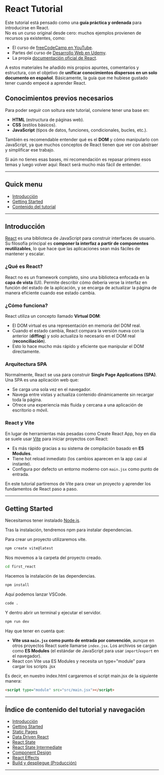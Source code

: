 # React Tutorial
Este tutorial está pensado como una **guía práctica y ordenada** para introducirse en React.  
No es un curso original desde cero: muchos ejemplos provienen de recursos ya existentes, como:

- El curso de [freeCodeCamp en YouTube](https://www.youtube.com/watch?v=x4rFhThSX04).  
- Partes del curso de [Desarrollo Web en Udemy](https://www.udemy.com/course/the-web-developer-bootcamp/learn/lecture/37806286#overview).  
- La propia [documentación oficial de React](https://es.react.dev/learn).  

A estos materiales he añadido mis propios apuntes, comentarios y estructura, con el objetivo de **unificar conocimientos dispersos en un solo documento en español**. Básicamente, la guía que me hubiese gustado tener cuando empecé a aprender React.  

## Conocimientos previos necesarios
Para poder seguir con soltura este tutorial, conviene tener una base en:
- **HTML** (estructura de páginas web).  
- **CSS** (estilos básicos).  
- **JavaScript** (tipos de datos, funciones, condicionales, bucles, etc.).  

También es recomendable entender qué es el **DOM** y cómo manipularlo con JavaScript, ya que muchos conceptos de React tienen que ver con abstraer y simplificar ese trabajo.  

Si aún no tienes esas bases, mi recomendación es repasar primero esos temas y luego volver aquí: React será mucho más fácil de entender.  

---

## Quick menu
- [Introducción](#introducción)
- [Getting Started](#getting-started)
- [Contenido del tutorial](#índice-de-contenidos-y-navegación)  

---

## Introducción

[React](https://react.dev/) es una biblioteca de JavaScript para construir interfaces de usuario.  
Su filosofía principal es **componer la interfaz a partir de componentes reutilizables**, lo que hace que las aplicaciones sean más fáciles de mantener y escalar.

### ¿Qué es React?
React no es un framework completo, sino una biblioteca enfocada en la **capa de vista** (UI). Permite describir cómo debería verse la interfaz en función del estado de la aplicación, y se encarga de actualizar la página de manera eficiente cuando ese estado cambia.

### ¿Cómo funciona?
React utiliza un concepto llamado **Virtual DOM**:
- El DOM virtual es una representación en memoria del DOM real.
- Cuando el estado cambia, React compara la versión nueva con la anterior (**diffing**) y solo actualiza lo necesario en el DOM real (**reconciliación**).
- Esto lo hace mucho más rápido y eficiente que manipular el DOM directamente.

### Arquitectura SPA
Normalmente, React se usa para construir **Single Page Applications (SPA)**.  
Una SPA es una aplicación web que:
- Se carga una sola vez en el navegador.
- Navega entre vistas y actualiza contenido dinámicamente sin recargar toda la página.
- Ofrece una experiencia más fluida y cercana a una aplicación de escritorio o móvil.

### React y Vite
En lugar de herramientas más pesadas como Create React App, hoy en día se suele usar [Vite](https://vitejs.dev/) para iniciar proyectos con React:
- Es más rápido gracias a su sistema de compilación basado en **ES Modules**.
- Tiene hot reload inmediato (los cambios aparecen en la app casi al instante).
- Configura por defecto un entorno moderno con `main.jsx` como punto de entrada.

En este tutorial partiremos de Vite para crear un proyecto y aprender los fundamentos de React paso a paso.

---

## Getting Started
Necesitamos tener instalado [Node.js](https://nodejs.org/es/download).

Tras la instalación, tendremos npm para instalar dependencias. 

Para crear un proyecto utilizaremos vite.

```bash
npm create vite@latest
```

Nos movemos a la carpeta del proyecto creado.

```bash
cd first_react
```

Hacemos la instalación de las dependencias.
```bash
npm install
```

Aquí podemos lanzar VSCode.
```bash
code .
```

Y dentro abrir un terminal y ejecutar el servidor.
```bash
npm run dev
```

Hay que tener en cuenta que: 
- **Vite usa `main.jsx` como punto de entrada por convención**, aunque en otros proyectos React suele llamarse `index.jsx`. Los archivos se cargan como **ES Modules** (el estándar de JavaScript para usar `import`/`export` en el navegador). 
- React con Vite usa ES Modules y necesita un type="module" para cargar los scripts .jsx

Es decir, en nuestro index.html cargaremos el script main.jsx de la siguiente manera:
```html
<script type="module" src="src/main.jsx"></script> 
```
--- 

## Índice de contenido del tutorial y navegación
- [Introducción](#introducción)
- [Getting Started](#getting-started)  
- [Static Pages](./docs/01_StaticPages.md) 
- [Data Driven React](./docs/02_DataDrivenReact.md) 
- [React State](./docs/03_ReactState.md)
- [React State Intermediate](./docs/04_ReactStateIntermediate.md)
- [Component Design](./docs/05_ComponentDesign.md)
- [React Effects](./docs/06_SideEffects.md)
- [Build y despliegue (Producción)](./docs/BuildYDespliegue.md)

---
